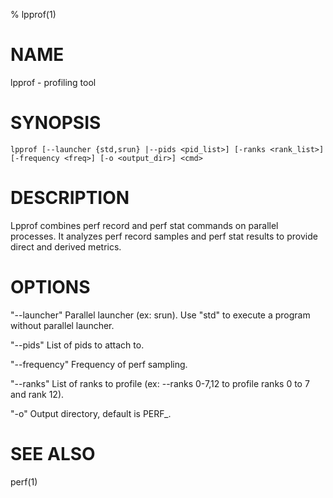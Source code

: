 % lpprof(1)

# NAME

lpprof -  profiling tool

# SYNOPSIS

    lpprof [--launcher {std,srun} |--pids <pid_list>] [-ranks <rank_list>] [-frequency <freq>] [-o <output_dir>] <cmd>


# DESCRIPTION

Lpprof combines perf record and perf stat commands on parallel processes.
It analyzes perf record samples and perf stat results to provide direct and derived metrics.

# OPTIONS

"--launcher"
Parallel launcher (ex: srun). Use "std" to execute a program without parallel launcher.

"--pids"
List of pids to attach to.

"--frequency"
Frequency of perf sampling.

"--ranks"
List of ranks to profile (ex: --ranks 0-7,12 to profile ranks 0 to 7 and rank 12).

"-o"
Output directory, default is PERF_<date>.


# SEE ALSO

perf(1)